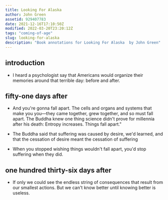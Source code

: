 ```yaml
---
title: Looking For Alaska 
author: John Green
assetid: 929407783
date: 2021-12-16T17:10:50Z
modified: 2022-03-20T23:20:12Z
tags: "coming-of-age"
slug: looking-for-alaska
description: "Book annotations for Looking For Alaska  by John Green"
---
```


## introduction

*  I heard a psychologist say that Americans would organize their memories around that terrible day: before and after.

## fifty-one days after

*  And you're gonna fall apart. The cells and organs and systems that make you you—they came together, grew together, and so must fall apart. The Buddha knew one thing science didn't prove for millennia after his death: Entropy increases. Things fall apart."

*  The Buddha said that suffering was caused by desire, we'd learned, and that the cessation of desire meant the cessation of suffering

*  When you stopped wishing things wouldn't fall apart, you'd stop suffering when they did.

## one hundred thirty-six days after

*  If only we could see the endless string of consequences that result from our smallest actions. But we can't know better until knowing better is useless.


